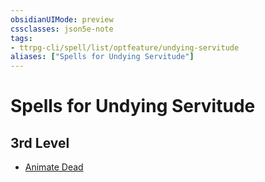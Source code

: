 ```yaml
---
obsidianUIMode: preview
cssclasses: json5e-note
tags:
- ttrpg-cli/spell/list/optfeature/undying-servitude
aliases: ["Spells for Undying Servitude"]
---
```

# Spells for Undying Servitude

## 3rd Level

- [Animate Dead](2-Mechanics/CLI/spells/animate-dead-xphb.md "XPHB")